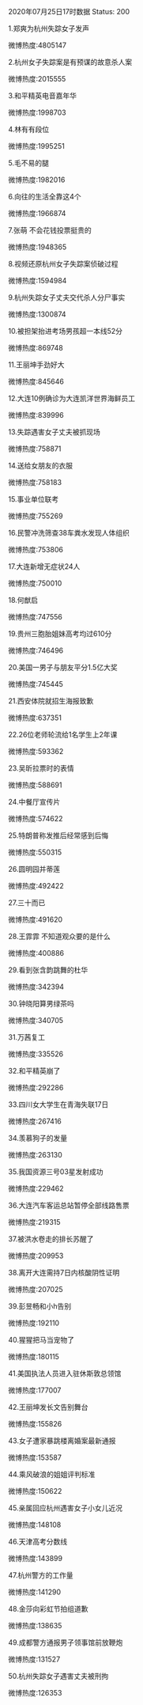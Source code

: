 2020年07月25日17时数据
Status: 200

1.郑爽为杭州失踪女子发声

微博热度:4805147

2.杭州女子失踪案是有预谋的故意杀人案

微博热度:2015555

3.和平精英电音嘉年华

微博热度:1998703

4.林有有段位

微博热度:1995251

5.毛不易的腿

微博热度:1982016

6.向往的生活全靠这4个

微博热度:1966874

7.张萌 不会花钱投票挺贵的

微博热度:1948365

8.视频还原杭州女子失踪案侦破过程

微博热度:1594984

9.杭州失踪女子丈夫交代杀人分尸事实

微博热度:1300874

10.被担架抬进考场男孩超一本线52分

微博热度:869748

11.王丽坤手劲好大

微博热度:845646

12.大连10例确诊为大连凯洋世界海鲜员工

微博热度:839996

13.失踪遇害女子丈夫被抓现场

微博热度:758871

14.送给女朋友的衣服

微博热度:758183

15.事业单位联考

微博热度:755269

16.民警冲洗筛查38车粪水发现人体组织

微博热度:753806

17.大连新增无症状24人

微博热度:750010

18.何猷启

微博热度:747556

19.贵州三胞胎姐妹高考均过610分

微博热度:746496

20.美国一男子与朋友平分1.5亿大奖

微博热度:745445

21.西安体院就招生海报致歉

微博热度:637351

22.26位老师轮流给1名学生上2年课

微博热度:593362

23.吴昕拉票时的表情

微博热度:588691

24.中餐厅宣传片

微博热度:574622

25.特朗普称发推后经常感到后悔

微博热度:550315

26.圆明园并蒂莲

微博热度:492422

27.三十而已

微博热度:491620

28.王霏霏 不知道观众要的是什么

微博热度:400886

29.看到张含韵跳舞的杜华

微博热度:342394

30.钟晓阳算男绿茶吗

微博热度:340705

31.万茜复工

微博热度:335526

32.和平精英崩了

微博热度:292286

33.四川女大学生在青海失联17日

微博热度:267416

34.羡慕狗子的发量

微博热度:263130

35.我国资源三号03星发射成功

微博热度:229462

36.大连汽车客运总站暂停全部线路售票

微博热度:219315

37.被洪水卷走的排长苏醒了

微博热度:209953

38.离开大连需持7日内核酸阴性证明

微博热度:207025

39.彭昱畅和小h告别

微博热度:192110

40.猩猩把马当宠物了

微博热度:180115

41.美国执法人员进入驻休斯敦总领馆

微博热度:177007

42.王丽坤发长文告别舞台

微博热度:155826

43.女子遭家暴跳楼离婚案最新通报

微博热度:153587

44.乘风破浪的姐姐评判标准

微博热度:150622

45.亲属回应杭州遇害女子小女儿近况

微博热度:148108

46.天津高考分数线

微博热度:143899

47.杭州警方的工作量

微博热度:141290

48.金莎向彩虹节拍组道歉

微博热度:138635

49.成都警方通报男子领事馆前放鞭炮

微博热度:131527

50.杭州失踪女子遇害丈夫被刑拘

微博热度:126353

